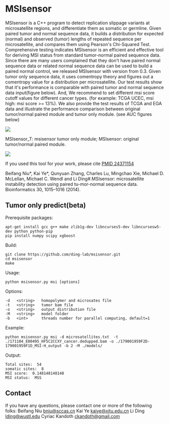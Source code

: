 MSIsensor
===========
MSIsensor is a C++ program to detect replication slippage variants at microsatellite regions, and differentiate them as somatic or germline. Given paired tumor and normal sequence data, it builds a distribution for expected (normal) and observed (tumor) lengths of repeated sequence per microsatellite, and compares them using Pearson's Chi-Squared Test. Comprehensive testing indicates MSIsensor is an efficient and effective tool for deriving MSI status from standard tumor-normal paired sequence data. Since there are many users complained that they don't have paired normal sequence data or related normal sequence data can be used to build a paired normal control, we released MSIsensor with version from 0.3. Given tumor only sequence data, it uses comentropy theory and figures out a comentropy value for a distribution per microsatellite. Our test results show that it's performance is comparable with paired tumor and normal sequence data input(figure below). And, We recommend to set different msi score cutoff values for different cancer types. (for example: TCGA UCEC, msi high: msi score >= 13%). We also provide the test results of TCGA and EGA data and illustrate the performance comparison between original tumor/normal paired module and tumor only module. (see AUC figures below)

![](https://github.com/ding-lab/msisensor/blob/master/test/tumor_only_vs_pair.jpg)

MSIsensor_T: msisensor tumor only module; MSIsensor: original tumor/normal paired module.

![](https://github.com/ding-lab/msisensor/blob/master/test/msisensor-tumor-only.png)

If you used this tool for your work, please cite [PMID 24371154](https://www.ncbi.nlm.nih.gov/pubmed/24371154)

Beifang Niu*, Kai Ye*, Qunyuan Zhang, Charles Lu, Mingchao Xie, Michael D. McLellan, Michael C. Wendl and Li Ding#.MSIsensor: microsatellite instability detection using paired tu-mor-normal sequence data. Bioinformatics 30, 1015–1016 (2014).

Tumor only predict(beta)
-------
Prerequisite packages:

    apt-get install gcc g++ make zlib1g-dev libncurses5-dev libncursesw5-dev python python-pip
    pip install numpy scipy xgboost

Build:

    git clone https://github.com/ding-lab/msisensor.git
    cd msisensor
    make

Usage:

    python msisensor.py msi [options]

Options:

    -d   <string>   homopolymer and microsates file
    -t   <string>   tumor bam file
    -o   <string>   output distribution file
    -M   <string>   model folder
    -b   <int>      threads number for parallel computing, default=1

Example:

    python msisensor.py msi -d microsatellites.txt  -t ./171104_E00495_HF5C2CCXY_cancer.dedupped.bam -o ./179001959F2D-179001959F1D_MSI-H_output -b 2 -M ./models/

Output:

    Total sites:  54
    somatic sites:  8
    MSI score:  0.148148148148
    MSI status:  MSS

Contact
-------
If you have any questions, please contact one or more of the following folks:
Beifang Niu <bniu@sccas.cn>
Kai Ye <kaiye@xjtu.edu.cn>
Li Ding <lding@wustl.edu>
Cyriac Kandoth <ckandoth@gmail.com>
